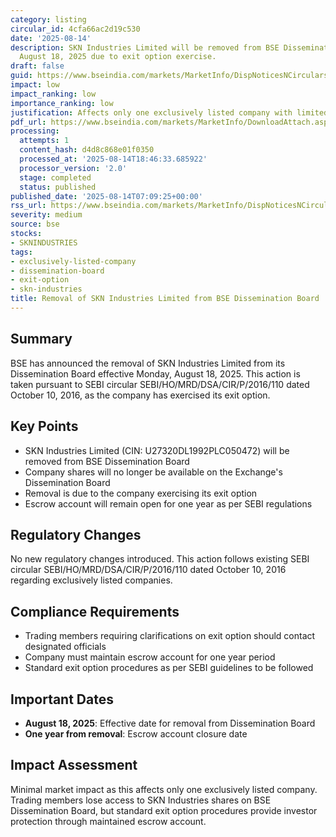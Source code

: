 ```yaml
---
category: listing
circular_id: 4cfa66ac2d19c530
date: '2025-08-14'
description: SKN Industries Limited will be removed from BSE Dissemination Board effective
  August 18, 2025 due to exit option exercise.
draft: false
guid: https://www.bseindia.com/markets/MarketInfo/DispNoticesNCirculars.aspx?Noticeid={2900BE8C-2FDA-4AC6-8E15-59934F6B1A19}&noticeno=20250814-5&dt=08/14/2025&icount=5&totcount=67&flag=0
impact: low
impact_ranking: low
importance_ranking: low
justification: Affects only one exclusively listed company with limited market impact
pdf_url: https://www.bseindia.com/markets/MarketInfo/DownloadAttach.aspx?id=20250814-5&attachedId=
processing:
  attempts: 1
  content_hash: d4d8c868e01f0350
  processed_at: '2025-08-14T18:46:33.685922'
  processor_version: '2.0'
  stage: completed
  status: published
published_date: '2025-08-14T07:09:25+00:00'
rss_url: https://www.bseindia.com/markets/MarketInfo/DispNoticesNCirculars.aspx?Noticeid={2900BE8C-2FDA-4AC6-8E15-59934F6B1A19}&noticeno=20250814-5&dt=08/14/2025&icount=5&totcount=67&flag=0
severity: medium
source: bse
stocks:
- SKNINDUSTRIES
tags:
- exclusively-listed-company
- dissemination-board
- exit-option
- skn-industries
title: Removal of SKN Industries Limited from BSE Dissemination Board
---
```


## Summary

BSE has announced the removal of SKN Industries Limited from its Dissemination Board effective Monday, August 18, 2025. This action is taken pursuant to SEBI circular SEBI/HO/MRD/DSA/CIR/P/2016/110 dated October 10, 2016, as the company has exercised its exit option.

## Key Points

- SKN Industries Limited (CIN: U27320DL1992PLC050472) will be removed from BSE Dissemination Board
- Company shares will no longer be available on the Exchange's Dissemination Board
- Removal is due to the company exercising its exit option
- Escrow account will remain open for one year as per SEBI regulations

## Regulatory Changes

No new regulatory changes introduced. This action follows existing SEBI circular SEBI/HO/MRD/DSA/CIR/P/2016/110 dated October 10, 2016 regarding exclusively listed companies.

## Compliance Requirements

- Trading members requiring clarifications on exit option should contact designated officials
- Company must maintain escrow account for one year period
- Standard exit option procedures as per SEBI guidelines to be followed

## Important Dates

- **August 18, 2025**: Effective date for removal from Dissemination Board
- **One year from removal**: Escrow account closure date

## Impact Assessment

Minimal market impact as this affects only one exclusively listed company. Trading members lose access to SKN Industries shares on BSE Dissemination Board, but standard exit option procedures provide investor protection through maintained escrow account.